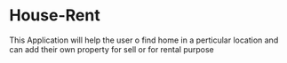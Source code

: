 # House-Rent
This Application will help the user o find home in a perticular location and can add their own property for sell or for rental purpose
 
